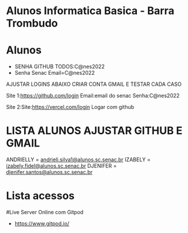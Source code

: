 # Alunos Informatica Basica - Barra Trombudo

# Alunos
* SENHA GITHUB TODOS:C@nes2022
* Senha Senac Email=C@nes2022


AJUSTAR LOGINS ABAIXO
CRIAR CONTA GMAIL E TESTAR CADA CASO

Site 1:https://github.com/login
Email:email do senac
Senha:C@nes2022

Site 2:Site:https://vercel.com/login
Logar com github

# LISTA ALUNOS AJUSTAR GITHUB E GMAIL
ANDRIELLY = andrieli.silva1@alunos.sc.senac.br
IZABELY   = izabely.fidel@alunos.sc.senac.br
DJENIFER  = djenifer.santos@alunos.sc.senac.br

# Lista acessos

#Live Server Online com Gitpod
* https://www.gitpod.io/




